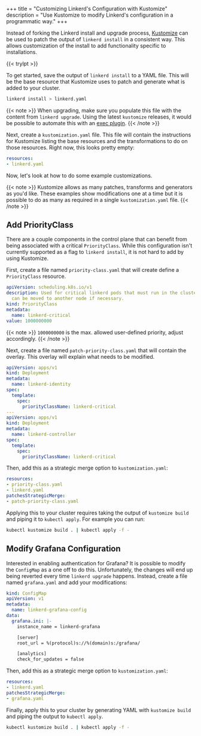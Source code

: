 +++
title = "Customizing Linkerd's Configuration with Kustomize"
description = "Use Kustomize to modify Linkerd's configuration in a programmatic way."
+++

Instead of forking the Linkerd install and upgrade process,
[Kustomize](https://kustomize.io/) can be used to patch the output of `linkerd
install`  in a consistent way. This allows customization of the install to add
functionality specific to installations.

{{< trylpt >}}

To get started, save the output of `linkerd install` to a YAML file. This will
be the base resource that Kustomize uses to patch and generate what is added
to your cluster.

```bash
linkerd install > linkerd.yaml
```

{{< note >}}
When upgrading, make sure you populate this file with the content from `linkerd
upgrade`. Using the latest `kustomize` releases, it would be possible to
automate this with an [exec
plugin](https://github.com/kubernetes-sigs/kustomize/tree/master/docs/plugins#exec-plugins).
{{< /note >}}

Next, create a `kustomization.yaml` file. This file will contain the
instructions for Kustomize listing the base resources and the transformations to
do on those resources. Right now, this looks pretty empty:

```yaml
resources:
- linkerd.yaml
```

Now, let's look at how to do some example customizations.

{{< note >}}
Kustomize allows as many patches, transforms and generators as you'd like. These
examples show modifications one at a time but it is possible to do as many as
required in a single `kustomization.yaml` file.
{{< /note >}}

## Add PriorityClass

There are a couple components in the control plane that can benefit from being
associated with a critical `PriorityClass`. While this configuration isn't
currently supported as a flag to `linkerd install`, it is not hard to add by
using Kustomize.

First, create a file named `priority-class.yaml` that will create define a
`PriorityClass` resource.

```yaml
apiVersion: scheduling.k8s.io/v1
description: Used for critical linkerd pods that must run in the cluster, but
  can be moved to another node if necessary.
kind: PriorityClass
metadata:
  name: linkerd-critical
value: 1000000000
```

{{< note >}}
`1000000000` is the max. allowed user-defined priority, adjust
accordingly.
{{< /note >}}

Next, create a file named `patch-priority-class.yaml` that will contain the
overlay. This overlay will explain what needs to be modified.

```yaml
apiVersion: apps/v1
kind: Deployment
metadata:
  name: linkerd-identity
spec:
  template:
    spec:
      priorityClassName: linkerd-critical
---
apiVersion: apps/v1
kind: Deployment
metadata:
  name: linkerd-controller
spec:
  template:
    spec:
      priorityClassName: linkerd-critical
```

Then, add this as a strategic merge option to `kustomization.yaml`:

```yaml
resources:
- priority-class.yaml
- linkerd.yaml
patchesStrategicMerge:
- patch-priority-class.yaml
```

Applying this to your cluster requires taking the output of `kustomize build`
and piping it to `kubectl apply`. For example you can run:

```bash
kubectl kustomize build . | kubectl apply -f -
```

## Modify Grafana Configuration

Interested in enabling authentication for Grafana? It is possible to
modify the `ConfigMap` as a one off to do this. Unfortunately, the changes will
end up being reverted every time `linkerd upgrade` happens. Instead, create a
file named `grafana.yaml` and add your modifications:

```yaml
kind: ConfigMap
apiVersion: v1
metadata:
  name: linkerd-grafana-config
data:
  grafana.ini: |-
    instance_name = linkerd-grafana

    [server]
    root_url = %(protocol)s://%(domain)s:/grafana/

    [analytics]
    check_for_updates = false
```

Then, add this as a strategic merge option to `kustomization.yaml`:

```yaml
resources:
- linkerd.yaml
patchesStrategicMerge:
- grafana.yaml
```

Finally, apply this to your cluster by generating YAML with `kustomize build`
and piping the output to `kubectl apply`.

```bash
kubectl kustomize build . | kubectl apply -f -
```
